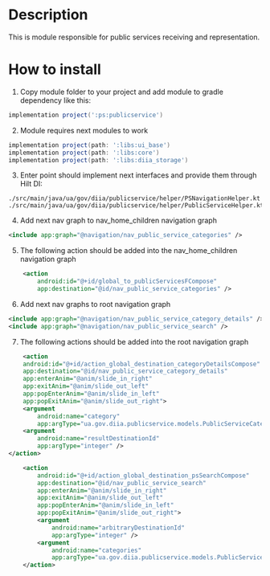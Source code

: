 # Description

This is module responsible for public services receiving and representation.

# How to install
1. Copy module folder to your project and add module to gradle dependency like this:

```groovy
implementation project(':ps:publicservice')
```

2. Module requires next modules to work
```groovy
implementation project(path: ':libs:ui_base')
implementation project(path: ':libs:core')
implementation project(path: ':libs:diia_storage')
```

3. Enter point should implement next interfaces and provide them through Hilt DI:

```
./src/main/java/ua/gov/diia/publicservice/helper/PSNavigationHelper.kt
./src/main/java/ua/gov/diia/publicservice/helper/PublicServiceHelper.kt
```

4. Add next nav graph to nav_home_children navigation graph
```xml
<include app:graph="@navigation/nav_public_service_categories" />
```
5. The following action should be added into the nav_home_children navigation graph

```xml
    <action
        android:id="@+id/global_to_publicServicesFCompose"
        app:destination="@id/nav_public_service_categories" />
```

6. Add next nav graphs to root navigation graph

```xml
<include app:graph="@navigation/nav_public_service_category_details" />
<include app:graph="@navigation/nav_public_service_search" />
```

7. The following actions should be added into the root navigation graph

```xml
    <action
    android:id="@+id/action_global_destination_categoryDetailsCompose"
    app:destination="@id/nav_public_service_category_details"
    app:enterAnim="@anim/slide_in_right"
    app:exitAnim="@anim/slide_out_left"
    app:popEnterAnim="@anim/slide_in_left"
    app:popExitAnim="@anim/slide_out_right">
    <argument
        android:name="category"
        app:argType="ua.gov.diia.publicservice.models.PublicServiceCategory" />
    <argument
        android:name="resultDestinationId"
        app:argType="integer" />
</action>
```
```xml
    <action
        android:id="@+id/action_global_destination_psSearchCompose"
        app:destination="@id/nav_public_service_search"
        app:enterAnim="@anim/slide_in_right"
        app:exitAnim="@anim/slide_out_left"
        app:popEnterAnim="@anim/slide_in_left"
        app:popExitAnim="@anim/slide_out_right">
        <argument
            android:name="arbitraryDestinationId"
            app:argType="integer" />
        <argument
            android:name="categories"
            app:argType="ua.gov.diia.publicservice.models.PublicServiceCategory[]" />
    </action>
```